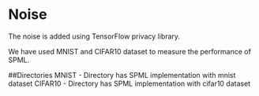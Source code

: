 # Noise

The noise is added using TensorFlow privacy library.

We have used MNIST and CIFAR10 dataset to measure the performance of SPML.

##Directories
MNIST - Directory has SPML implementation with mnist dataset
CIFAR10 - Directory has SPML implementation with cifar10 dataset  
